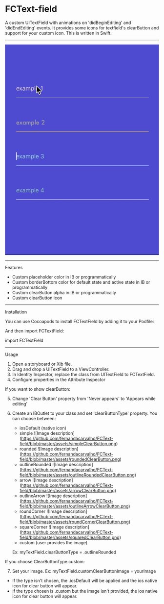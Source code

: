 # FCText-field


A custom UITextField with animations on 'didBeginEditing' and 'didEndEditing' events. 
It provides some icons for textfield's clearButton and support for your custom icon.
This is written in Swift.

____________________________

![alt text](https://github.com/fernandacarvalho/FCText-field/blob/master/assets/fctextfield.gif)

____________________________

Features

- Custom placeholder color in IB or programmatically
- Custom borderBottom color for default state and active state in IB or programmatically
- Custom clearButton alpha in IB or programmatically
- Custom clearButton icon

____________________________

Installation 

You can use Cocoapods to install FCTextField by adding it to your Podfile:

<TODO>

And then import FCTextField:

import FCTextField

____________________________

Usage

1. Open a storyboard or Xib file.
2. Drag and drop a UITextField to a ViewController.
3. In Identity Inspector, replace the class from UITextField to FCTextField.
4. Configure properties in the Attribute Inspector

  If you want to show clearButton:

5. Change 'Clear Button' property from 'Never appears' to 'Appears while editing'
6. Create an IBOutlet to your class and set 'clearButtonType' property. You can choose between:
    - iosDefault (native icon)
    - simple ![Image description] (https://github.com/fernandacarvalho/FCText-field/blob/master/assets/simpleClearButton.png)
    - rounded ![Image description] (https://github.com/fernandacarvalho/FCText-field/blob/master/assets/roundedClearButton.png)
    - outlineRounded ![Image description] (https://github.com/fernandacarvalho/FCText-field/blob/master/assets/outlineRoundedClearButton.png)
    - arrow  ![Image description] (https://github.com/fernandacarvalho/FCText-field/blob/master/assets/arrowClearButton.png)
    - outlineArrow ![Image description] (https://github.com/fernandacarvalho/FCText-field/blob/master/assets/outlineArrowClearButton.png)
    - roundCorner ![Image description] (https://github.com/fernandacarvalho/FCText-field/blob/master/assets/roundCornerClearButton.png)
    - squareCorner ![Image description] (https://github.com/fernandacarvalho/FCText-field/blob/master/assets/squaredClearButton.png)
    - custom (user provides the image)
    
   Ex: myTextField.clearButtonType = .outlineRounded

  If you choose ClearButtonType.custom:

7. Set your image.
   Ex: myTextField.customClearButtonImage = yourImage
   
* If the type isn't chosen, the .iosDefault will be applied and the ios native icon for clear button will appear.
* If the type chosen is .custom but the image isn't provided, the ios native icon for clear button will appear.


